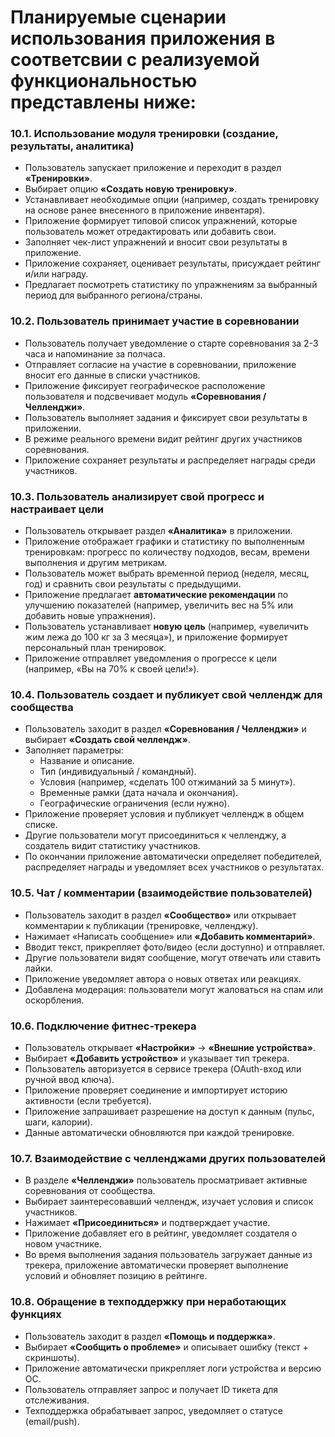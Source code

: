 # Планируемые сценарии использования приложения в соответсвии с реализуемой функциональностью представлены ниже:

### 10.1. Использование модуля тренировки (создание, результаты, аналитика)
- Пользователь запускает приложение и переходит в раздел **«Тренировки»**.
- Выбирает опцию **«Создать новую тренировку»**.
- Устанавливает необходимые опции (например, создать тренировку на основе ранее внесенного в приложение инвентаря).
- Приложение формирует типовой список упражнений, которые пользователь может отредактировать или добавить свои.
- Заполняет чек-лист упражнений и вносит свои результаты в приложение.
- Приложение сохраняет, оценивает результаты, присуждает рейтинг и/или награду.
- Предлагает посмотреть статистику по упражнениям за выбранный период для выбранного региона/страны.

### 10.2. Пользователь принимает участие в соревновании
- Пользователь получает уведомление о старте соревнования за 2-3 часа и напоминание за полчаса.
- Отправляет согласие на участие в соревновании, приложение вносит его данные в списки участников.
- Приложение фиксирует географическое расположение пользователя и подсвечивает модуль **«Соревнования / Челленджи»**.
- Пользователь выполняет задания и фиксирует свои результаты в приложении.
- В режиме реального времени видит рейтинг других участников соревнования.
- Приложение сохраняет результаты и распределяет награды среди участников.

### 10.3. Пользователь анализирует свой прогресс и настраивает цели
- Пользователь открывает раздел **«Аналитика»** в приложении.
- Приложение отображает графики и статистику по выполненным тренировкам: прогресс по количеству подходов, весам, времени выполнения и другим метрикам.
- Пользователь может выбрать временной период (неделя, месяц, год) и сравнить свои результаты с предыдущими.
- Приложение предлагает **автоматические рекомендации** по улучшению показателей (например, увеличить вес на 5% или добавить новые упражнения).
- Пользователь устанавливает **новую цель** (например, «увеличить жим лежа до 100 кг за 3 месяца»), и приложение формирует персональный план тренировок.
- Приложение отправляет уведомления о прогрессе к цели (например, «Вы на 70% к своей цели!»).

### 10.4. Пользователь создает и публикует свой челлендж для сообщества
- Пользователь заходит в раздел **«Соревнования / Челленджи»** и выбирает **«Создать свой челлендж»**.
- Заполняет параметры:
  - Название и описание.
  - Тип (индивидуальный / командный).
  - Условия (например, «сделать 100 отжиманий за 5 минут»).
  - Временные рамки (дата начала и окончания).
  - Географические ограничения (если нужно).
- Приложение проверяет условия и публикует челлендж в общем списке.
- Другие пользователи могут присоединиться к челленджу, а создатель видит статистику участников.
- По окончании приложение автоматически определяет победителей, распределяет награды и уведомляет всех участников о результатах.

### 10.5. Чат / комментарии (взаимодействие пользователей)  
- Пользователь заходит в раздел **«Сообщество»** или открывает комментарии к публикации (тренировке, челленджу).  
- Нажимает «Написать сообщение» или **«Добавить комментарий»**.  
- Вводит текст, прикрепляет фото/видео (если доступно) и отправляет.  
- Другие пользователи видят сообщение, могут отвечать или ставить лайки.  
- Приложение уведомляет автора о новых ответах или реакциях.  
- Добавлена модерация: пользователи могут жаловаться на спам или оскорбления.  

### 10.6. Подключение фитнес-трекера  
- Пользователь открывает **«Настройки»** → **«Внешние устройства»**.  
- Выбирает **«Добавить устройство»** и указывает тип трекера.
- Пользователь авторизуется в сервисе трекера (OAuth-вход или ручной ввод ключа).   
- Приложение проверяет соединение и импортирует историю активности (если требуется).  
- Приложение запрашивает разрешение на доступ к данным (пульс, шаги, калории).  
- Данные автоматически обновляются при каждой тренировке.  

### 10.7. Взаимодействие с челленджами других пользователей  
- В разделе **«Челленджи»** пользователь просматривает активные соревнования от сообщества.  
- Выбирает заинтересовавший челлендж, изучает условия и список участников.  
- Нажимает **«Присоединиться»** и подтверждает участие.  
- Приложение добавляет его в рейтинг, уведомляет создателя о новом участнике.  
- Во время выполнения задания пользователь загружает данные из трекера, приложение автоматически проверяет выполнение условий и обновляет позицию в рейтинге.  

### 10.8. Обращение в техподдержку при неработающих функциях  
- Пользователь заходит в раздел **«Помощь и поддержка»**.  
- Выбирает **«Сообщить о проблеме»** и описывает ошибку (текст + скриншоты).  
- Приложение автоматически прикрепляет логи устройства и версию ОС.  
- Пользователь отправляет запрос и получает ID тикета для отслеживания.  
- Техподдержка обрабатывает запрос, уведомляет о статусе (email/push).  
